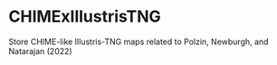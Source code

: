 # CHIMExIllustrisTNG
Store CHIME-like Illustris-TNG maps related to Polzin, Newburgh, and Natarajan (2022)
